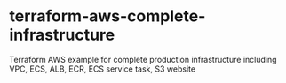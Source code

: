 # terraform-aws-complete-infrastructure
Terraform AWS example for complete production infrastructure including VPC, ECS, ALB, ECR, ECS service task, S3 website

